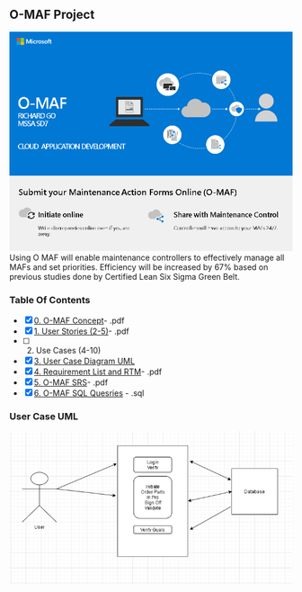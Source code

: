 ## O-MAF Project
![O-MAF Concept](O-MAF-concept.png)
Using O MAF will enable maintenance controllers to
effectively manage all MAFs and set priorities.
Efficiency will be increased by 67% based on
previous studies done by Certified Lean Six Sigma
Green Belt.

### Table Of Contents
- [X] [0. O-MAF Concept](O-MAF%20Concept.pdf)- .pdf
- [X] [1. User Stories (2-5)](User%20Story.pdf)- .pdf
- [ ] 2. Use Cases (4-10)
- [X] [3. User Case Diagram UML](#user-case-uml)
- [X] [4. Requirement List and RTM](Requirement%20List%20and%20RTM.pdf)- .pdf
- [X] [5. O-MAF SRS](O-MAF%20srs.pdf)- .pdf
- [X] [6. O-MAF SQL Quesries](https://github.com/gowebUSA/MSSA-Project/blob/master/T-SQL/o_maf.sql) - .sql

### User Case UML
![User Case Diagram UML](Case%20UML.png)

